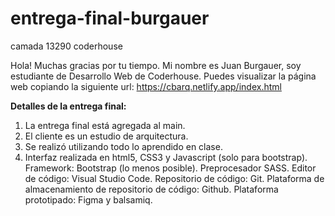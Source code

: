 # entrega-final-burgauer
camada 13290 coderhouse

Hola! Muchas gracias por tu tiempo. Mi nombre es Juan Burgauer, soy estudiante de Desarrollo Web de Coderhouse. Puedes visualizar la página web copiando la siguiente url: https://cbarq.netlify.app/index.html

**Detalles de la entrega final:** 
1. La entrega final está agregada al main. 
2. El cliente es un estudio de arquitectura.
3. Se realizó utilizando todo lo aprendido en clase.
4. Interfaz realizada en html5, CSS3 y Javascript (solo para bootstrap). Framework: Bootstrap (lo menos posible). Preprocesador SASS. Editor de código: Visual Studio Code.
Repositorio de código: Git.
Plataforma de almacenamiento de repositorio de código: Github.
Plataforma prototipado: Figma y balsamiq.


